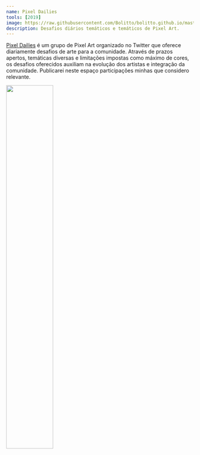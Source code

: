 ```yaml
---
name: Pixel Dailies
tools: [2019]
image: https://raw.githubusercontent.com/Bolitto/bolitto.github.io/master/imgs/projetos/casainvisivel1.jpg
description: Desafios diários temáticos e temáticos de Pixel Art. 
---
```


<u><a href="https://twitter.com/pixel_dailies">Pixel Dailies</a></u> é um grupo de Pixel Art organizado no Twitter que oferece diariamente desafios de arte para a comunidade. Através de prazos apertos, temáticas diversas e limitações impostas como máximo de cores, os desafios oferecidos auxiliam na evolução dos artistas e integração da comunidade.
Publicarei neste espaço participações minhas que considero relevante.

<img src="https://raw.githubusercontent.com/Bolitto/bolitto.github.io/master/imgs/projetos/pixeldailies/choice240719.gif" style="width:50%;">
